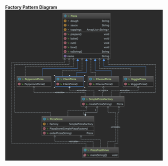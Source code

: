 **Factory Pattern Diagram**
![Screenshot](https://raw.githubusercontent.com/eduardozo/Cibernarium/master/Java/Design%20Patterns/FactoryPattern/img/factoryPizza.png)
